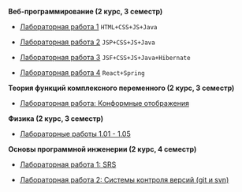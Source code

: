 <b>Веб-программирование (2 курс, 3 семестр)</b>

- [Лабораторная работа 1](https://github.com/allfeia/ITMO-Web-Lab1/tree/master) `HTML+CSS+JS+Java`

- [Лабораторная работа 2](https://github.com/allfeia/ITMO-Web-Lab2/tree/master) `JSP+CSS+JS+Java`

- [Лабораторная работа 3](https://github.com/allfeia/ITMO-Web-Lab3/tree/master) `JSF+CSS+JS+Java+Hibernate`

- [Лабораторная работа 4](https://github.com/allfeia/ITMO-Web-Lab4/tree/main) `React+Spring`

<b>Теория функций комплексного переменного (2 курс, 3 семестр)</b>
  - [Лабораторная работа: Конформные отображения](https://github.com/allfeia/conform)

<b>Физика (2 курс, 3 семестр)</b>
  - [Лабораторные работы 1.01 - 1.05](https://github.com/allfeia/ITMO-Physics-Labs1)
 
<b>Основы программной инженерии (2 курс, 4 семестр)</b></br>

  - [Лабораторная работа 1: SRS](https://github.com/allfeia/ITMO-OPI-Lab1)

  - [Лабораторная работа 2: Системы контроля версий (git и svn)]()
   



